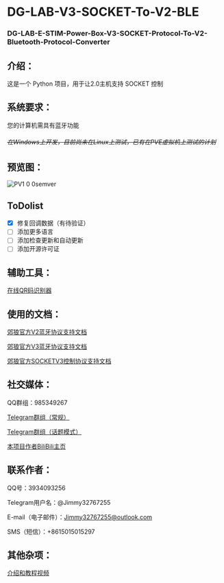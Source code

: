 # DG-LAB-V3-SOCKET-To-V2-BLE
### DG-LAB-E-STIM-Power-Box-V3-SOCKET-Protocol-To-V2-Bluetooth-Protocol-Converter

## 介绍：

这是一个 Python 项目，用于让2.0主机支持 SOCKET 控制

## 系统要求：

您的计算机需具有蓝牙功能

###### ~~在Windows上开发，目前尚未在Linux上测试，已有在PVE虚拟机上测试的计划~~

## 预览图：

![PV1 0 0semver](https://github.com/user-attachments/assets/c89893bb-31cb-4d10-a38f-d178d345a2b5)

## ToDolist

 - [x] 修复回调数据（有待验证）
 - [ ] 添加更多语言
 - [ ] 添加检查更新和自动更新
 - [ ] 添加开源许可证

## 辅助工具：

[在线QR码识别器](https://cli.im/deqr)

## 使用的文档：

[郊狼官方V2蓝牙协议支持文档](https://github.com/DG-LAB-OPENSOURCE/DG-LAB-OPENSOURCE/blob/main/coyote/v2/README_V2.md)

[郊狼官方V3蓝牙协议支持文档](https://github.com/DG-LAB-OPENSOURCE/DG-LAB-OPENSOURCE/blob/main/coyote/v3/README_V3.md)

[郊狼官方SOCKETV3控制协议支持文档](https://github.com/DG-LAB-OPENSOURCE/DG-LAB-OPENSOURCE/blob/main/socket/README.md)

## 社交媒体：

QQ群组：985349267

[Telegram群组（常规）](https://t.me/Jimmy32767255_Group)

[Telegram群组（话题模式）](https://t.me/Jimmy32767255_Community_recover)

[本项目作者BiliBili主页](https://space.bilibili.com/1370311514)

## 联系作者：

QQ号：3934093256

Telegram用户名：@Jimmy32767255

E-mail（电子邮件）：Jimmy32767255@outlook.com

SMS（短信）：+8615015015297

## 其他杂项：

[介绍和教程视频](https://www.bilibili.com/video/BV1uMQzYaEZK/)
